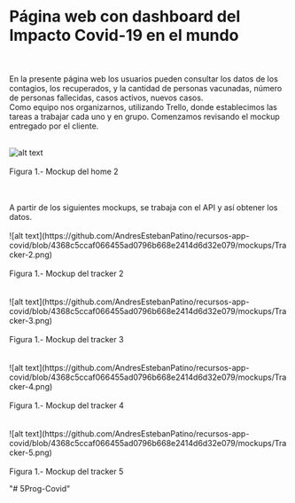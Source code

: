 <br>
<br>
<h1>Página web con dashboard del  Impacto Covid-19 en el mundo</h1>
<br>
<br>
En la presente página web los usuarios pueden consultar los datos de los contagios, los recuperados, y la cantidad de personas vacunadas, número de personas fallecidas, casos activos, nuevos casos.
<br>
Como equipo nos organizarnos, utilizando Trello, donde establecimos las tareas a trabajar cada uno y en grupo. Comenzamos revisando el mockup entregado por el cliente.
<br>
<br>

![alt text](https://github.com/AndresEstebanPatino/recursos-app-covid/blob/4368c5ccaf066455ad0796b668e2414d6d32e079/mockups/home-2.png)
<br>
<br>
Figura 1.- Mockup del home 2
<br>
<br>

<br>
A partir de los siguientes mockups, se trabaja con el API y así obtener los datos.
<br>
<br>
![alt text](https://github.com/AndresEstebanPatino/recursos-app-covid/blob/4368c5ccaf066455ad0796b668e2414d6d32e079/mockups/Tracker-2.png)
<br>
<br>
Figura 1.- Mockup del tracker 2
<br>


<br>
<br>
![alt text](https://github.com/AndresEstebanPatino/recursos-app-covid/blob/4368c5ccaf066455ad0796b668e2414d6d32e079/mockups/Tracker-3.png)
<br>
<br>
Figura 1.- Mockup del tracker 3
<br>


<br>
<br>
![alt text](https://github.com/AndresEstebanPatino/recursos-app-covid/blob/4368c5ccaf066455ad0796b668e2414d6d32e079/mockups/Tracker-4.png)
<br>
<br>
Figura 1.- Mockup del tracker 4
<br>

<br>
<br>
![alt text](https://github.com/AndresEstebanPatino/recursos-app-covid/blob/4368c5ccaf066455ad0796b668e2414d6d32e079/mockups/Tracker-5.png)
<br>
<br>
Figura 1.- Mockup del tracker 5
<br>

"# 5Prog-Covid" 
